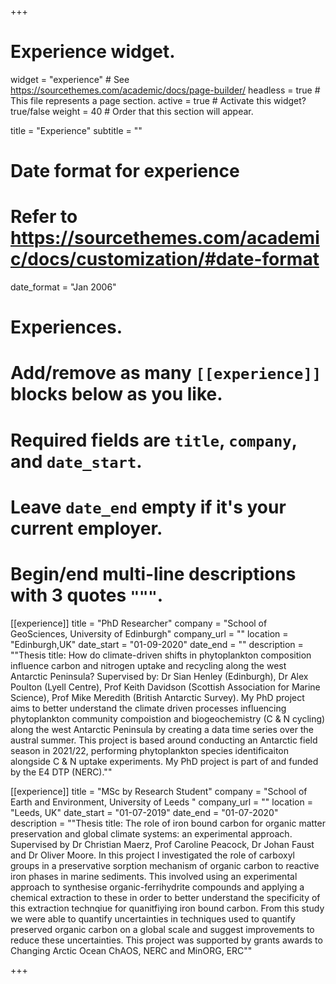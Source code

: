 +++
# Experience widget.
widget = "experience"  # See https://sourcethemes.com/academic/docs/page-builder/
headless = true  # This file represents a page section.
active = true  # Activate this widget? true/false
weight = 40  # Order that this section will appear.

title = "Experience"
subtitle = ""

# Date format for experience
#   Refer to https://sourcethemes.com/academic/docs/customization/#date-format
date_format = "Jan 2006"

# Experiences.
#   Add/remove as many `[[experience]]` blocks below as you like.
#   Required fields are `title`, `company`, and `date_start`.
#   Leave `date_end` empty if it's your current employer.
#   Begin/end multi-line descriptions with 3 quotes `"""`.
[[experience]]
  title = "PhD Researcher"
  company = "School of GeoSciences, University of Edinburgh"
  company_url = ""
  location = "Edinburgh,UK"
  date_start = "01-09-2020"
  date_end = ""
  description = ""Thesis title: How do climate-driven shifts in phytoplankton composition influence carbon and nitrogen uptake and recycling along the west Antarctic Peninsula?
  Supervised by: Dr Sian Henley (Edinburgh), Dr Alex Poulton (Lyell Centre), Prof Keith Davidson (Scottish Association for Marine Science), Prof Mike Meredith (British Antarctic Survey). My PhD project aims to better understand the climate driven processes influencing phytoplankton community compoistion and biogeochemistry (C & N cycling) along the west Antarctic Peninsula by creating a data time series over the austral summer. This project is based around conducting an Antarctic field season in 2021/22, performing phytoplankton species identificaiton alongside C & N uptake experiments. My PhD project is part of and funded by the E4 DTP (NERC).""

[[experience]]
  title = "MSc by Research Student"
  company = "School of Earth and Environment, University of Leeds "
  company_url = ""
  location = "Leeds, UK"
  date_start = "01-07-2019"
  date_end = "01-07-2020"
  description = ""Thesis title: The role of iron bound carbon for organic matter preservation and global climate systems: an experimental approach. Supervised by Dr Christian Maerz, Prof Caroline Peacock, Dr Johan Faust and Dr Oliver Moore. In this project I investigated the role of carboxyl groups in a preservative sorption mechanism of organic carbon to reactive iron phases in marine sediments. This involved using an experimental approach to synthesise organic-ferrihydrite compounds and applying a chemical extraction to these in order to better understand the specificity of this extraction technqiue for quanitfiying iron bound carbon. From this study we were able to quantify uncertainties in techniques used to quantify preserved organic carbon on a global scale and suggest improvements to reduce these uncertainties. This project was supported by grants awards to Changing Arctic Ocean ChAOS, NERC and MinORG, ERC""

+++
